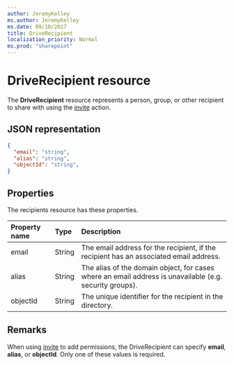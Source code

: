 ```yaml
---
author: JeremyKelley
ms.author: JeremyKelley
ms.date: 09/10/2017
title: DriveRecipient
localization_priority: Normal
ms.prod: "sharepoint"
---
```

# DriveRecipient resource

The **DriveRecipient** resource represents a person, group, or other recipient to share with using the [invite](../api/driveitem-invite.md) action.

## JSON representation

<!-- { 
  "blockType": "resource", 
  "@odata.type": "microsoft.graph.driveRecipient", 
  "optionalProperties": ["alias", "objectId", "email"] } -->
```json
{
  "email": "string",
  "alias": "string",
  "objectId": "string",
}
```

## Properties
The recipients resource has these properties.

| Property name | Type   | Description                                                                                             |
|:--------------|:-------|:--------------------------------------------------------------------------------------------------------|
| email         | String | The email address for the recipient, if the recipient has an associated email address.                  |
| alias         | String | The alias of the domain object, for cases where an email address is unavailable (e.g. security groups). |
| objectId      | String | The unique identifier for the recipient in the directory.                                               |

## Remarks

When using [invite](../api/driveitem-invite.md) to add permissions, the DriveRecipient can specify **email**, **alias**, or **objectId**.
Only one of these values is required.

<!-- {
  "type": "#page.annotation",
  "description": "Recipients resource defines a single recipient for the sharing invitation and permissions collection.",
  "keywords": "sharing,share,permissions,action.invite,invite,email",
  "section": "documentation",
  "tocPath": "Resources/Recipients"
} -->
